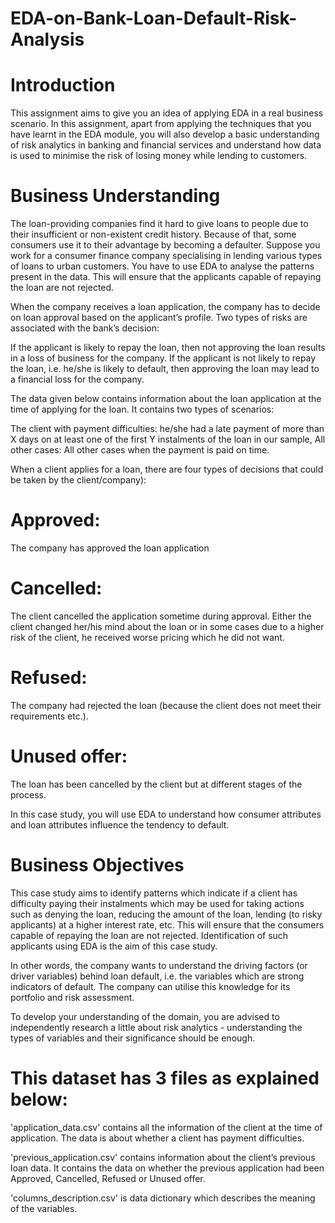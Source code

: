 # EDA-on-Bank-Loan-Default-Risk-Analysis

# Introduction

This assignment aims to give you an idea of applying EDA in a real business scenario. In this assignment, apart from applying the techniques that you have learnt in the EDA module, you will also develop a basic understanding of risk analytics in banking and financial services and understand how data is used to minimise the risk of losing money while lending to customers.

# Business Understanding

The loan-providing companies find it hard to give loans to people due to their insufficient or non-existent credit history. Because of that, some consumers use it to their advantage by becoming a defaulter. Suppose you work for a consumer finance company specialising in lending various types of loans to urban customers. You have to use EDA to analyse the patterns present in the data. This will ensure that the applicants capable of repaying the loan are not rejected.

When the company receives a loan application, the company has to decide on loan approval based on the applicant’s profile. Two types of risks are associated with the bank’s decision:

If the applicant is likely to repay the loan, then not approving the loan results in a loss of business for the company. If the applicant is not likely to repay the loan, i.e. he/she is likely to default, then approving the loan may lead to a financial loss for the company.

The data given below contains information about the loan application at the time of applying for the loan. It contains two types of scenarios:

The client with payment difficulties: he/she had a late payment of more than X days on at least one of the first Y instalments of the loan in our sample, All other cases: All other cases when the payment is paid on time.

When a client applies for a loan, there are four types of decisions that could be taken by the client/company):

# Approved:

The company has approved the loan application

# Cancelled:

The client cancelled the application sometime during approval. Either the client changed her/his mind about the loan or in some cases due to a higher risk of the client, he received worse pricing which he did not want.

# Refused:

The company had rejected the loan (because the client does not meet their requirements etc.).

# Unused offer:

The loan has been cancelled by the client but at different stages of the process.

In this case study, you will use EDA to understand how consumer attributes and loan attributes influence the tendency to default.

# Business Objectives

This case study aims to identify patterns which indicate if a client has difficulty paying their instalments which may be used for taking actions such as denying the loan, reducing the amount of the loan, lending (to risky applicants) at a higher interest rate, etc. This will ensure that the consumers capable of repaying the loan are not rejected. Identification of such applicants using EDA is the aim of this case study.

In other words, the company wants to understand the driving factors (or driver variables) behind loan default, i.e. the variables which are strong indicators of default. The company can utilise this knowledge for its portfolio and risk assessment.

To develop your understanding of the domain, you are advised to independently research a little about risk analytics - understanding the types of variables and their significance should be enough.

# This dataset has 3 files as explained below:
'application_data.csv' contains all the information of the client at the time of application. The data is about whether a client has payment difficulties.

'previous_application.csv' contains information about the client’s previous loan data. It contains the data on whether the previous application had been Approved, Cancelled, Refused or Unused offer.

'columns_description.csv' is data dictionary which describes the meaning of the variables.

